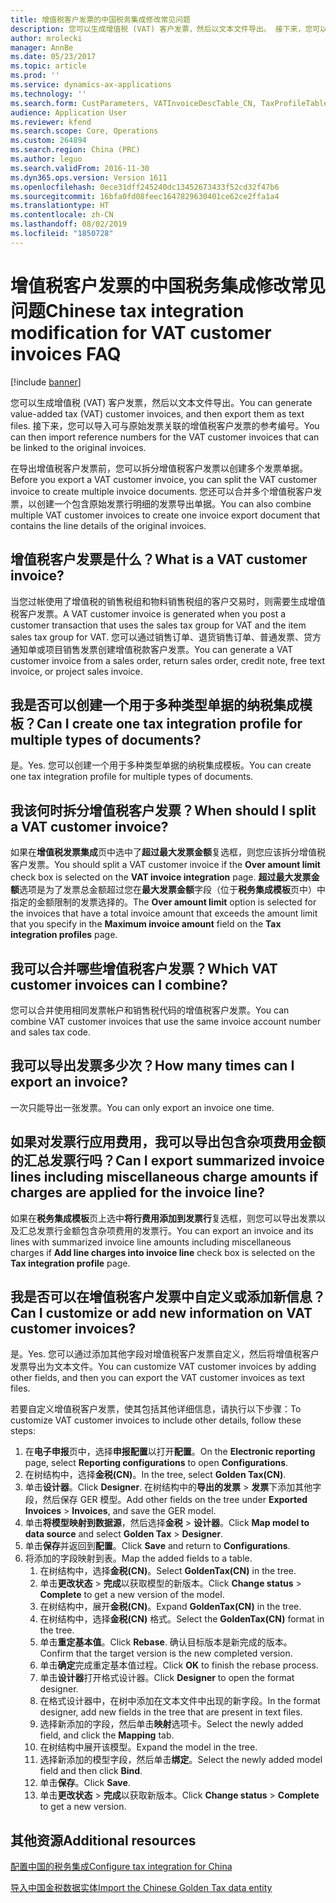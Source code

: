 ```yaml
---
title: 增值税客户发票的中国税务集成修改常见问题
description: 您可以生成增值税 (VAT) 客户发票，然后以文本文件导出。 接下来，您可以导入可与原始发票关联的增值税客户发票的参考编号。
author: mrolecki
manager: AnnBe
ms.date: 05/23/2017
ms.topic: article
ms.prod: ''
ms.service: dynamics-ax-applications
ms.technology: ''
ms.search.form: CustParameters, VATInvoiceDescTable_CN, TaxProfileTable_CN
audience: Application User
ms.reviewer: kfend
ms.search.scope: Core, Operations
ms.custom: 264894
ms.search.region: China (PRC)
ms.author: leguo
ms.search.validFrom: 2016-11-30
ms.dyn365.ops.version: Version 1611
ms.openlocfilehash: 0ece31dff245240dc13452673433f52cd32f47b6
ms.sourcegitcommit: 16bfa0fd08feec1647829630401ce62ce2ffa1a4
ms.translationtype: HT
ms.contentlocale: zh-CN
ms.lasthandoff: 08/02/2019
ms.locfileid: "1850728"
---
```

# <a name="chinese-tax-integration-modification-for-vat-customer-invoices-faq"></a><span data-ttu-id="a0956-104">增值税客户发票的中国税务集成修改常见问题</span><span class="sxs-lookup"><span data-stu-id="a0956-104">Chinese tax integration modification for VAT customer invoices FAQ</span></span>

[!include [banner](../includes/banner.md)]

<span data-ttu-id="a0956-105">您可以生成增值税 (VAT) 客户发票，然后以文本文件导出。</span><span class="sxs-lookup"><span data-stu-id="a0956-105">You can generate value-added tax (VAT) customer invoices, and then export them as text files.</span></span> <span data-ttu-id="a0956-106">接下来，您可以导入可与原始发票关联的增值税客户发票的参考编号。</span><span class="sxs-lookup"><span data-stu-id="a0956-106">You can then import reference numbers for the VAT customer invoices that can be linked to the original invoices.</span></span>

<span data-ttu-id="a0956-107">在导出增值税客户发票前，您可以拆分增值税客户发票以创建多个发票单据。</span><span class="sxs-lookup"><span data-stu-id="a0956-107">Before you export a VAT customer invoice, you can split the VAT customer invoice to create multiple invoice documents.</span></span> <span data-ttu-id="a0956-108">您还可以合并多个增值税客户发票，以创建一个包含原始发票行明细的发票导出单据。</span><span class="sxs-lookup"><span data-stu-id="a0956-108">You can also combine multiple VAT customer invoices to create one invoice export document that contains the line details of the original invoices.</span></span>

## <a name="what-is-a-vat-customer-invoice"></a><span data-ttu-id="a0956-109">增值税客户发票是什么？</span><span class="sxs-lookup"><span data-stu-id="a0956-109">What is a VAT customer invoice?</span></span>
<span data-ttu-id="a0956-110">当您过帐使用了增值税的销售税组和物料销售税组的客户交易时，则需要生成增值税客户发票。</span><span class="sxs-lookup"><span data-stu-id="a0956-110">A VAT customer invoice is generated when you post a customer transaction that uses the sales tax group for VAT and the item sales tax group for VAT.</span></span> <span data-ttu-id="a0956-111">您可以通过销售订单、退货销售订单、普通发票、贷方通知单或项目销售发票创建增值税款客户发票。</span><span class="sxs-lookup"><span data-stu-id="a0956-111">You can generate a VAT customer invoice from a sales order, return sales order, credit note, free text invoice, or project sales invoice.</span></span>

## <a name="can-i-create-one-tax-integration-profile-for-multiple-types-of-documents"></a><span data-ttu-id="a0956-112">我是否可以创建一个用于多种类型单据的纳税集成模板？</span><span class="sxs-lookup"><span data-stu-id="a0956-112">Can I create one tax integration profile for multiple types of documents?</span></span>

<span data-ttu-id="a0956-113">是。</span><span class="sxs-lookup"><span data-stu-id="a0956-113">Yes.</span></span> <span data-ttu-id="a0956-114">您可以创建一个用于多种类型单据的纳税集成模板。</span><span class="sxs-lookup"><span data-stu-id="a0956-114">You can create one tax integration profile for multiple types of documents.</span></span>

## <a name="when-should-i-split-a-vat-customer-invoice"></a><span data-ttu-id="a0956-115">我该何时拆分增值税客户发票？</span><span class="sxs-lookup"><span data-stu-id="a0956-115">When should I split a VAT customer invoice?</span></span>
<span data-ttu-id="a0956-116">如果在**增值税发票集成**页中选中了**超过最大发票金额**复选框，则您应该拆分增值税客户发票。</span><span class="sxs-lookup"><span data-stu-id="a0956-116">You should split a VAT customer invoice if the **Over amount limit** check box is selected on the **VAT invoice integration** page.</span></span> <span data-ttu-id="a0956-117">**超过最大发票金额**选项是为了发票总金额超过您在**最大发票金额**字段（位于**税务集成模板**页中）中指定的金额限制的发票选择的。</span><span class="sxs-lookup"><span data-stu-id="a0956-117">The **Over amount limit** option is selected for the invoices that have a total invoice amount that exceeds the amount limit that you specify in the **Maximum invoice amount** field on the **Tax integration profiles** page.</span></span>

## <a name="which-vat-customer-invoices-can-i-combine"></a><span data-ttu-id="a0956-118">我可以合并哪些增值税客户发票？</span><span class="sxs-lookup"><span data-stu-id="a0956-118">Which VAT customer invoices can I combine?</span></span>
<span data-ttu-id="a0956-119">您可以合并使用相同发票帐户和销售税代码的增值税客户发票。</span><span class="sxs-lookup"><span data-stu-id="a0956-119">You can combine VAT customer invoices that use the same invoice account number and sales tax code.</span></span>

## <a name="how-many-times-can-i-export-an-invoice"></a><span data-ttu-id="a0956-120">我可以导出发票多少次？</span><span class="sxs-lookup"><span data-stu-id="a0956-120">How many times can I export an invoice?</span></span>
<span data-ttu-id="a0956-121">一次只能导出一张发票。</span><span class="sxs-lookup"><span data-stu-id="a0956-121">You can only export an invoice one time.</span></span>

## <a name="can-i-export-summarized-invoice-lines-including-miscellaneous-charge-amounts-if-charges-are-applied-for-the-invoice-line"></a><span data-ttu-id="a0956-122">如果对发票行应用费用，我可以导出包含杂项费用金额的汇总发票行吗？</span><span class="sxs-lookup"><span data-stu-id="a0956-122">Can I export summarized invoice lines including miscellaneous charge amounts if charges are applied for the invoice line?</span></span>
<span data-ttu-id="a0956-123">如果在**税务集成模板**页上选中**将行费用添加到发票行**复选框，则您可以导出发票以及汇总发票行金额包含杂项费用的发票行。</span><span class="sxs-lookup"><span data-stu-id="a0956-123">You can export an invoice and its lines with summarized invoice line amounts including miscellaneous charges if **Add line charges into invoice line** check box is selected on the **Tax integration profile** page.</span></span>

## <a name="can-i-customize-or-add-new-information-on-vat-customer-invoices"></a><span data-ttu-id="a0956-124">我是否可以在增值税客户发票中自定义或添加新信息？</span><span class="sxs-lookup"><span data-stu-id="a0956-124">Can I customize or add new information on VAT customer invoices?</span></span>
<span data-ttu-id="a0956-125">是。</span><span class="sxs-lookup"><span data-stu-id="a0956-125">Yes.</span></span> <span data-ttu-id="a0956-126">您可以通过添加其他字段对增值税客户发票自定义，然后将增值税客户发票导出为文本文件。</span><span class="sxs-lookup"><span data-stu-id="a0956-126">You can customize VAT customer invoices by adding other fields, and then you can export the VAT customer invoices as text files.</span></span>

<span data-ttu-id="a0956-127">若要自定义增值税客户发票，使其包括其他详细信息，请执行以下步骤：</span><span class="sxs-lookup"><span data-stu-id="a0956-127">To customize VAT customer invoices to include other details, follow these steps:</span></span>

1. <span data-ttu-id="a0956-128">在**电子申报**页中，选择**申报配置**以打开**配置**。</span><span class="sxs-lookup"><span data-stu-id="a0956-128">On the **Electronic reporting** page, select **Reporting configurations** to open **Configurations**.</span></span>
2. <span data-ttu-id="a0956-129">在树结构中，选择**金税(CN)**。</span><span class="sxs-lookup"><span data-stu-id="a0956-129">In the tree, select **Golden Tax(CN)**.</span></span>
3. <span data-ttu-id="a0956-130">单击**设计器**。</span><span class="sxs-lookup"><span data-stu-id="a0956-130">Click **Designer**.</span></span> <span data-ttu-id="a0956-131">在树结构中的**导出的发票** &gt; **发票**下添加其他字段，然后保存 GER 模型。</span><span class="sxs-lookup"><span data-stu-id="a0956-131">Add other fields on the tree under **Exported Invoices** &gt; **Invoices**, and save the GER model.</span></span>
4. <span data-ttu-id="a0956-132">单击**将模型映射到数据源**，然后选择**金税** &gt; **设计器**。</span><span class="sxs-lookup"><span data-stu-id="a0956-132">Click **Map model to data source** and select **Golden Tax** &gt; **Designer**.</span></span>
5. <span data-ttu-id="a0956-133">单击**保存**并返回到**配置**。</span><span class="sxs-lookup"><span data-stu-id="a0956-133">Click **Save** and return to **Configurations**.</span></span>
6. <span data-ttu-id="a0956-134">将添加的字段映射到表。</span><span class="sxs-lookup"><span data-stu-id="a0956-134">Map the added fields to a table.</span></span> 
    1. <span data-ttu-id="a0956-135">在树结构中，选择**金税(CN)**。</span><span class="sxs-lookup"><span data-stu-id="a0956-135">Select **GoldenTax(CN)** in the tree.</span></span>
    2. <span data-ttu-id="a0956-136">单击**更改状态** &gt; **完成**以获取模型的新版本。</span><span class="sxs-lookup"><span data-stu-id="a0956-136">Click **Change status** &gt; **Complete** to get a new version of the model.</span></span>
    3. <span data-ttu-id="a0956-137">在树结构中，展开**金税(CN)**。</span><span class="sxs-lookup"><span data-stu-id="a0956-137">Expand **GoldenTax(CN)** in the tree.</span></span>
    4. <span data-ttu-id="a0956-138">在树结构中，选择**金税(CN)** 格式。</span><span class="sxs-lookup"><span data-stu-id="a0956-138">Select the **GoldenTax(CN)** format in the tree.</span></span>
    5. <span data-ttu-id="a0956-139">单击**重定基本值**。</span><span class="sxs-lookup"><span data-stu-id="a0956-139">Click **Rebase**.</span></span> <span data-ttu-id="a0956-140">确认目标版本是新完成的版本。</span><span class="sxs-lookup"><span data-stu-id="a0956-140">Confirm that the target version is the new completed version.</span></span>
    6. <span data-ttu-id="a0956-141">单击**确定**完成重定基本值过程。</span><span class="sxs-lookup"><span data-stu-id="a0956-141">Click **OK** to finish the rebase process.</span></span>
    7. <span data-ttu-id="a0956-142">单击**设计器**打开格式设计器。</span><span class="sxs-lookup"><span data-stu-id="a0956-142">Click **Designer** to open the format designer.</span></span>
    8. <span data-ttu-id="a0956-143">在格式设计器中，在树中添加在文本文件中出现的新字段。</span><span class="sxs-lookup"><span data-stu-id="a0956-143">In the format designer, add new fields in the tree that are present in text files.</span></span>
    9. <span data-ttu-id="a0956-144">选择新添加的字段，然后单击**映射**选项卡。</span><span class="sxs-lookup"><span data-stu-id="a0956-144">Select the newly added field, and click the **Mapping** tab.</span></span>
    10. <span data-ttu-id="a0956-145">在树结构中展开该模型。</span><span class="sxs-lookup"><span data-stu-id="a0956-145">Expand the model in the tree.</span></span>
    11. <span data-ttu-id="a0956-146">选择新添加的模型字段，然后单击**绑定**。</span><span class="sxs-lookup"><span data-stu-id="a0956-146">Select the newly added model field and then click **Bind**.</span></span>
    12. <span data-ttu-id="a0956-147">单击**保存**。</span><span class="sxs-lookup"><span data-stu-id="a0956-147">Click **Save**.</span></span>
    13. <span data-ttu-id="a0956-148">单击**更改状态** &gt; **完成**以获取新版本。</span><span class="sxs-lookup"><span data-stu-id="a0956-148">Click **Change status** &gt; **Complete** to get a new version.</span></span>



<a name="additional-resources"></a><span data-ttu-id="a0956-149">其他资源</span><span class="sxs-lookup"><span data-stu-id="a0956-149">Additional resources</span></span>
--------

[<span data-ttu-id="a0956-150">配置中国的税务集成</span><span class="sxs-lookup"><span data-stu-id="a0956-150">Configure tax integration for China</span></span>](apac-chn-tax-integration.md)

[<span data-ttu-id="a0956-151">导入中国金税数据实体</span><span class="sxs-lookup"><span data-stu-id="a0956-151">Import the Chinese Golden Tax data entity</span></span>](apac-chn-import-golden-tax-data-entity.md)



